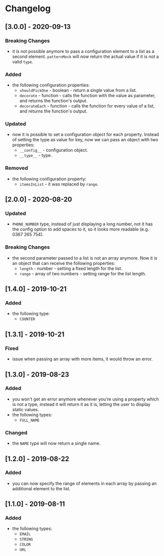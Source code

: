 # Changelog
## [3.0.0] - 2020-09-13
### Breaking Changes
- it is not possible anymore to pass a configuration element to a list as a second element. `patternMock` will now return the actual value if it is not a valid `type`.

### Added
- the following configuration properties:
	* `shouldPickOne`  - boolean - return a single value from a list.
	* `decorate` - function - calls the function with the value as parameter, and returns the function's output.
	* `decorateEach` - function - calls the function for every value of a list, and returns the function's output.

### Updated
- now it is possible to set a configuration object for each property. Instead of setting the type as value for key, now we can pass an object with two properties: 
	* `__config__` - configuration object.
	* `__type__` - type.

### Removed
- the following configuration property:
	* `itemsInList` - it was replaced by `range`.

## [2.0.0] - 2020-08-20
### Updated
- `PHONE_NUMBER` type, instead of just displaying a long number, not it has the config option to add spaces to it, so it looks more readable (e.g. 0367 265 754).

### Breaking Changes
- the second parameter passed to a list is not an array anymore. Now it is an object that can receive the following properties:
	* `length` - number - setting a fixed length for the list.
	* `range` - array of two numbers - setting range for the list length.

## [1.4.0] - 2019-10-21
### Added
- the following type:
	* `COUNTER`

## [1.3.1] - 2019-10-21
### Fixed
- issue when passing an array with more items, it would throw an error.

## [1.3.0] - 2019-08-23
### Added
- you won't get an error anymore whenever you're using a property which is not a type, instead it will return it as it is, letting the user to display static values.
- the following types:
	* `FULL_NAME`

### Changed
- the `NAME` type will now return a single name.

## [1.2.0] - 2019-08-22
### Added
- you can now specify the range of elements in each array by passing an additional element to the list.

## [1.1.0] - 2019-08-11
### Added
- the following types:
	* `EMAIL`
	* `STRING`
	* `COLOR`
	* `URL`